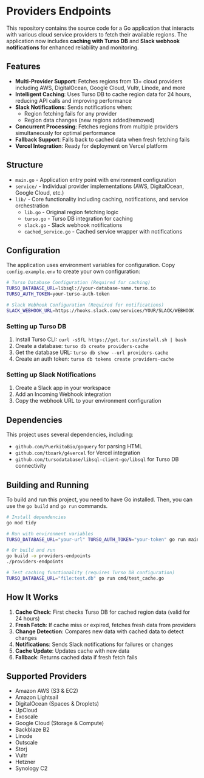 # Providers Endpoints

This repository contains the source code for a Go application that interacts with various cloud service providers to fetch their available regions. The application now includes **caching with Turso DB** and **Slack webhook notifications** for enhanced reliability and monitoring.

## Features

- **Multi-Provider Support**: Fetches regions from 13+ cloud providers including AWS, DigitalOcean, Google Cloud, Vultr, Linode, and more
- **Intelligent Caching**: Uses Turso DB to cache region data for 24 hours, reducing API calls and improving performance
- **Slack Notifications**: Sends notifications when:
  - Region fetching fails for any provider
  - Region data changes (new regions added/removed)
- **Concurrent Processing**: Fetches regions from multiple providers simultaneously for optimal performance
- **Fallback Support**: Falls back to cached data when fresh fetching fails
- **Vercel Integration**: Ready for deployment on Vercel platform

## Structure

- `main.go` - Application entry point with environment configuration
- `service/` - Individual provider implementations (AWS, DigitalOcean, Google Cloud, etc.)
- `lib/` - Core functionality including caching, notifications, and service orchestration
  - `lib.go` - Original region fetching logic
  - `turso.go` - Turso DB integration for caching
  - `slack.go` - Slack webhook notifications
  - `cached_service.go` - Cached service wrapper with notifications

## Configuration

The application uses environment variables for configuration. Copy `config.example.env` to create your own configuration:

```bash
# Turso Database Configuration (Required for caching)
TURSO_DATABASE_URL=libsql://your-database-name.turso.io
TURSO_AUTH_TOKEN=your-turso-auth-token

# Slack Webhook Configuration (Required for notifications)
SLACK_WEBHOOK_URL=https://hooks.slack.com/services/YOUR/SLACK/WEBHOOK
```

### Setting up Turso DB

1. Install Turso CLI: `curl -sSfL https://get.tur.so/install.sh | bash`
2. Create a database: `turso db create providers-cache`
3. Get the database URL: `turso db show --url providers-cache`
4. Create an auth token: `turso db tokens create providers-cache`

### Setting up Slack Notifications

1. Create a Slack app in your workspace
2. Add an Incoming Webhook integration
3. Copy the webhook URL to your environment configuration

## Dependencies

This project uses several dependencies, including:

- `github.com/PuerkitoBio/goquery` for parsing HTML
- `github.com/tbxark/g4vercel` for Vercel integration
- `github.com/tursodatabase/libsql-client-go/libsql` for Turso DB connectivity

## Building and Running

To build and run this project, you need to have Go installed. Then, you can use the `go build` and `go run` commands.

```bash
# Install dependencies
go mod tidy

# Run with environment variables
TURSO_DATABASE_URL="your-url" TURSO_AUTH_TOKEN="your-token" go run main.go

# Or build and run
go build -o providers-endpoints
./providers-endpoints

# Test caching functionality (requires Turso DB configuration)
TURSO_DATABASE_URL="file:test.db" go run cmd/test_cache.go
```

## How It Works

1. **Cache Check**: First checks Turso DB for cached region data (valid for 24 hours)
2. **Fresh Fetch**: If cache miss or expired, fetches fresh data from providers
3. **Change Detection**: Compares new data with cached data to detect changes
4. **Notifications**: Sends Slack notifications for failures or changes
5. **Cache Update**: Updates cache with new data
6. **Fallback**: Returns cached data if fresh fetch fails

## Supported Providers

- Amazon AWS (S3 & EC2)
- Amazon Lightsail
- DigitalOcean (Spaces & Droplets)
- UpCloud
- Exoscale
- Google Cloud (Storage & Compute)
- Backblaze B2
- Linode
- Outscale
- Storj
- Vultr
- Hetzner
- Synology C2
